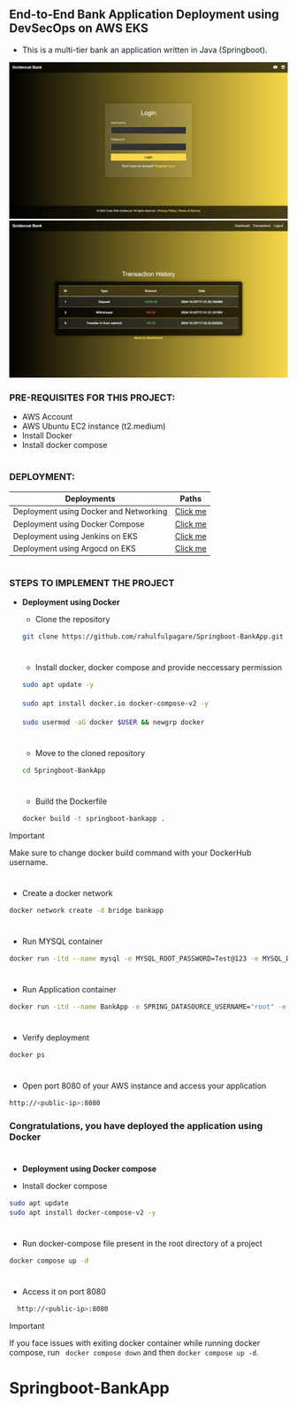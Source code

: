 ## End-to-End Bank Application Deployment using DevSecOps on AWS EKS
- This is a multi-tier bank an application written in Java (Springboot).

![Login diagram](images/login.png)
![Transactions diagram](images/transactions.png)

### PRE-REQUISITES FOR THIS PROJECT:
- AWS Account
- AWS Ubuntu EC2 instance (t2.medium)
- Install Docker
- Install docker compose
#
### DEPLOYMENT:
| Deployments    | Paths |
| -------- | ------- |
| Deployment using Docker and Networking | <a href="#Docker">Click me </a>     |
| Deployment using Docker Compose | <a href="#dockercompose">Click me </a>     |
| Deployment using Jenkins on EKS | <a href="#">Click me </a>     |
| Deployment using Argocd on EKS| <a href="#">Click me </a>     |

#
### STEPS TO IMPLEMENT THE PROJECT
- **<p id="Docker">Deployment using Docker</p>**
  - Clone the repository
  ```bash
  git clone https://github.com/rahulfulpagare/Springboot-BankApp.git
  ```
  #
  - Install docker, docker compose and provide neccessary permission
  ```bash
  sudo apt update -y

  sudo apt install docker.io docker-compose-v2 -y

  sudo usermod -aG docker $USER && newgrp docker
  ``` 
  #
  - Move to the cloned repository
  ```bash
  cd Springboot-BankApp
  ```
  #
  - Build the Dockerfile
  ```bash
  docker build -t springboot-bankapp .
  ```
> [!Important]
> Make sure to change docker build command with your DockerHub username.
  #
  - Create a docker network
  ```bash
  docker network create -d bridge bankapp
  ```
  #
  - Run MYSQL container
  ```bash
  docker run -itd --name mysql -e MYSQL_ROOT_PASSWORD=Test@123 -e MYSQL_DATABASE=BankDB --network=bankapp mysql
  ```
  #
  - Run Application container
  ```bash
  docker run -itd --name BankApp -e SPRING_DATASOURCE_USERNAME="root" -e SPRING_DATASOURCE_URL="jdbc:mysql://mysql:3306/BankDB?useSSL=false&allowPublicKeyRetrieval=true&serverTimezone=UTC" -e SPRING_DATASOURCE_PASSWORD="Test@123" --network=bankapp -p 8080:8080 springboot-bankapp
  ```
  #
  - Verify deployment
  ```bash
  docker ps
  ```
  # 
  - Open port 8080 of your AWS instance and access your application
  ```bash
  http://<public-ip>:8080
  ```
  ### Congratulations, you have deployed the application using Docker 
  #
- **<p id="dockercompose">Deployment using Docker compose</p>**
- Install docker compose
```bash
sudo apt update
sudo apt install docker-compose-v2 -y
```
#
- Run docker-compose file present in the root directory of a project
```bash
docker compose up -d
```
#
- Access it on port 8080
```bash
  http://<public-ip>:8080
```
> [!Important]
> If you face issues with exiting docker container while running docker compose, run ``` docker compose down``` and then ``` docker compose up -d ```.
#
# Springboot-BankApp
